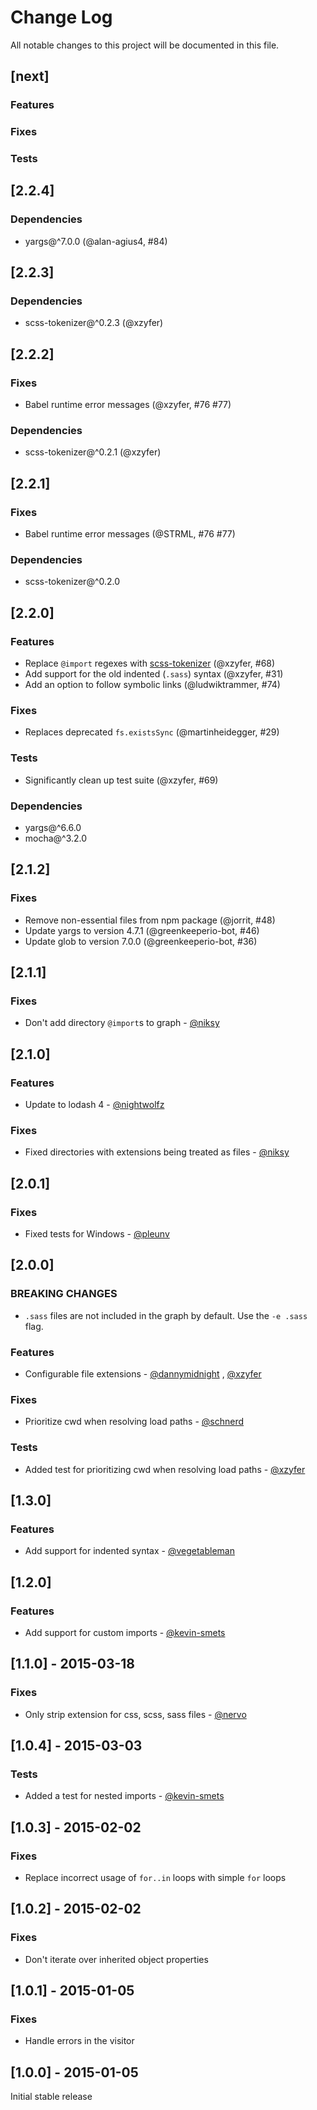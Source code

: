 # Change Log

All notable changes to this project will be documented in this file.

## [next]

### Features

### Fixes

### Tests

## [2.2.4]

### Dependencies

- yargs@^7.0.0 (@alan-agius4, #84)

## [2.2.3]

### Dependencies

- scss-tokenizer@^0.2.3 (@xzyfer)

## [2.2.2]

### Fixes

- Babel runtime error messages (@xzyfer, #76 #77)

### Dependencies

- scss-tokenizer@^0.2.1 (@xzyfer)

## [2.2.1]

### Fixes

- Babel runtime error messages (@STRML, #76 #77)

### Dependencies

- scss-tokenizer@^0.2.0

## [2.2.0]

### Features

- Replace `@import` regexes with [scss-tokenizer](https://www.npmjs.com/package/scss-tokenizer) (@xzyfer, #68)
- Add support for the old indented (`.sass`) syntax (@xzyfer, #31)
- Add an option to follow symbolic links (@ludwiktrammer, #74)

### Fixes

- Replaces deprecated `fs.existsSync` (@martinheidegger, #29)

### Tests

- Significantly clean up test suite (@xzyfer, #69)

### Dependencies

- yargs@^6.6.0
- mocha@^3.2.0

## [2.1.2]

### Fixes

- Remove non-essential files from npm package (@jorrit, #48)
- Update yargs to version 4.7.1 (@greenkeeperio-bot, #46)
- Update glob to version 7.0.0 (@greenkeeperio-bot, #36)

## [2.1.1]

### Fixes

- Don't add directory `@import`s to graph - [@niksy](https://github.com/niksy)

## [2.1.0]

### Features

- Update to lodash 4 - [@nightwolfz](https://github.com/nightwolfz)

### Fixes

- Fixed directories with extensions being treated as files - [@niksy](https://github.com/niksy)

## [2.0.1]

### Fixes

- Fixed tests for Windows - [@pleunv](https://github.com/pleunv)

## [2.0.0]

### BREAKING CHANGES

- `.sass` files are not included in the graph by default. Use the `-e .sass` flag.

### Features

- Configurable file extensions - [@dannymidnight](https://github.com/dannymidnight)
  , [@xzyfer](https://github.com/xzyfer)

### Fixes

- Prioritize cwd when resolving load paths - [@schnerd](https://github.com/schnerd)

### Tests

- Added test for prioritizing cwd when resolving load paths - [@xzyfer](https://github.com/xzyfer)

## [1.3.0]

### Features

- Add support for indented syntax - [@vegetableman](https://github.com/vegetableman)

## [1.2.0]

### Features

- Add support for custom imports - [@kevin-smets](https://github.com/kevin-smets)

## [1.1.0] - 2015-03-18

### Fixes

- Only strip extension for css, scss, sass files - [@nervo](https://github.com/nervo)

## [1.0.4] - 2015-03-03

### Tests

- Added a test for nested imports - [@kevin-smets](https://github.com/kevin-smets)

## [1.0.3] - 2015-02-02

### Fixes

- Replace incorrect usage of `for..in` loops with simple `for` loops

## [1.0.2] - 2015-02-02

### Fixes

- Don't iterate over inherited object properties

## [1.0.1] - 2015-01-05

### Fixes

- Handle errors in the visitor

## [1.0.0] - 2015-01-05

Initial stable release
